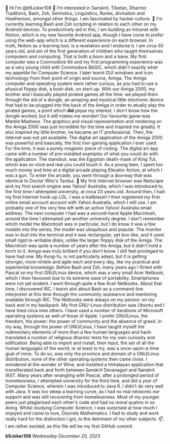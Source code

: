 👋 Hi I’m @b9Joker108
👀 I’m interested in Sanskrit, Tibetan, Dharmic Traditions, Bash, Zsh, Semiotics, Linguistics, Runes, divination and Heathenism, amongst other things. I am fascinated by hacker culture. 🌱 I’m currently learning Bash and Zsh scripting in relation to each other on my Android devices. To productively aid in this, I am building an Intranet with Notion, which is my new favorite Android app, though I have come to prefer using the web-app which is a different experience on each browser. In truth, Notion as a learning tool, is a revelation and I endorse it. I am circa 50 years old, and am of the first generation of children who taught themselves computers and computing. That is both a boon and a bane. My first computer was a Commodore 64 and my first programming experience was as a very young child with Commodore BASIC, which didn't exactly whet my appetite for Computer Science. I later learnt GUI windows and icon technology from their point of origin and source, Amiga. The Amiga computer and operating system were rather curious, as you had to use a physical floppy disk, a boot-disk, on start-up. With our Amiga 2000, my brother and I basically played pirated games all the time: we played them through the aid of a dongle, an amazing and mystical little electronic device that had to be plugged into the back of the Amiga in order to atually play the pirated games, a point which **did** pique my interest. I don't know how the dongle worked, but it still makes me wonder! Our favourite game was Marble Madness. The graphics and visual representation and rendering on the Amiga 2000 was just incredible for the time and inspired me greatly. It also inspired my little brother, he became an IT professional. Then, the Internet was not yet available. The digital art application of the Amiga 2000 was powerful and basically, the first non-gaming application I ever used. For the time, it was a purely magestic piece of coding. The digital art app came with a number of pre-installed examples of what you could do with the application. The standout, was the Egyptian death-mask of King Tut, which was so vivid and real you could touch it. As a young teen, I spent too much money and time at a digital arcade playing Elevator Action, at which I was a gun. To enter the arcade, you went through a doorway that was identical to Doctor Who's Tardus. 💞️ My first Internet browser was Netscape and my first search engine was Yahoo! Australia, which I was introduced to, the first time I attempted university, at circa 23 years old. Around then, I had my first Internet hook-up *LOL*. I was a trailblazer! I then registered my first online email account account with Yahoo Australia, which I still use. I am probably one of the very few left with an active Yahoo! Australia email address. The next computer I had was a second-hand Apple Macintosh, around the time I attempted yet another university degree. I don't remember which model the Macintosh was in particular, but I do know it was a few models into the series, the model was ubiquitous and popular. The monitor was in-buit into the terminal and it was rectangular, yet box-like, and it used small rigid re-writable disks, unlike the larger floppy disk of the Amiga. The Macintosh was quite a number of years after the Amiga, but it didn't hold a torch to it. Amiga was truly brilliant if you don't know. I still feel privileged to have had one. My Kung-fu, is not particularly adept, but it is getting stronger, more nimble and agile each and every day, like my practical and experiential knowledge. Before Bash and Zsh, many years ago I flirted with Pascal on my first GNU/Linux device, which was a very small Acer Netbook, which I then favoured due to its extreme ease of portability. Smartphones were not yet evident. I went through quite a few Acer Netbooks. About that time, I discovered IRC. I learnt alot about Bash as a command-line interpreter at this time through the community assistance and mentoring available through IRC. The Netbooks were always on my person: on my back and in my backpack. My first GNU-Linux distribution was Ubuntu and I have tried circa nine others. I have used a number of iterations of Microsoft operating systems as well of those of Apple. I prefer GNU/Linux, the freedom, the power: the power of community and the absence of greed. In my way, through the power of GNU/Linux, I have taught myself the rudimentary elements of more than a few human languages and hack-translated a number of religious dharmic texts for my own curiosity and edification. Being able to import and install, then input, the set of all the human languages of the world, or at least to try, was a once-upon-a-time goal of mine. To do so, was only the province and domain of a GNU/Linux distribution, none of the other operating systems then came close. I wondered at the wonder of Wine, and installed a Himalayan application that transliterated back and forth between Sanskrit Devanagari and Sanskrit IAST. Many years after wrangling with Pascal, after a prolonged period of homelessness, I attempted university for the third time, and did a year of Computer Science, wherein I was introduced to Java 6. I didn't do very well with Java. It was too steep a learning curve, as I had no real networks nor support and was still recovering from homelessness. Most of my younger peers just plagiarised each other's code and had no moral qualms in so doing. Whilst studying Computer Science, I was surprised at how much I enjoyed and came to love, Discrete Mathematics. I had to study and work really hard for the distinction I got, to the detriment of my other subjects. 📫 I am rather excited, as this file will be my first GitHub commit.
  
**b9Joker108**
*Wednesday December 20, 2023*
